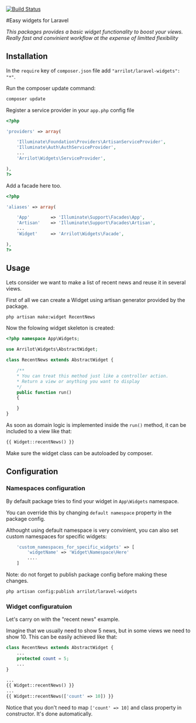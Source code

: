 [![Build Status](https://travis-ci.org/Arrilot/laravel-widgets.svg?branch=master)](https://travis-ci.org/Arrilot/laravel-widgets)

#Easy widgets for Laravel

*This packages provides a basic widget functionality to boost your views. Really fast and convinient workflow at the expense of limitted flexibility*

## Installation

In the `require` key of `composer.json` file add `"arrilot/laravel-widgets": "*"`.

Run the composer update command:

```bash
composer update
```

Register a service provider in your `app.php` config file

```php
<?php

'providers' => array(

    'Illuminate\Foundation\Providers\ArtisanServiceProvider',
    'Illuminate\Auth\AuthServiceProvider',
    ...
    'Arrilot\Widgets\ServiceProvider',

),
?>
```

Add a facade here too.

```php
<?php

'aliases' => array(

    'App'        => 'Illuminate\Support\Facades\App',
    'Artisan'    => 'Illuminate\Support\Facades\Artisan',
    ...
    'Widget'     => 'Arrilot\Widgets\Facade',

),
?>
```

## Usage

Lets consider we want to make a list of recent news and reuse it in several views.

First of all we can create a Widget using artisan generator provided by the package.
```bash
php artisan make:widget RecentNews
```

Now the folowing widget skeleton is created:
```php
<?php namespace App\Widgets;

use Arrilot\Widgets\AbstractWidget;

class RecentNews extends AbstractWidget {

    /**
    * You can treat this method just like a controller action.
    * Return a view or anything you want to display
    */
	public function run()
	{

	}
}
```

As soon as domain logic is implemented inside the `run()` method, it can be included to a view like that:
```php
{{ Widget::recentNews() }}
```
Make sure the widget class can be autoloaded by composer.

## Configuration

### Namespaces configuration
By default package tries to find your widget in ```App\Widgets``` namespace.

You can override this by changing `default namespace` property in the package config.

Althought using default namespace is very convinient, you can also set custom namespaces for specific widgets:
```php
    'custom_namespaces_for_specific_widgets' => [
        'widgetName' => 'Widget\Namespace\Here'
        ....
    ]
```

Note: do not forget to publish package config before making these changes.
```bash
php artisan config:publish arrilot/laravel-widgets
```

### Widget configuratuion

Let's carry on with the "recent news" example.

Imagine that we usually need to show 5 news, but in some views we need to show 10.
This can be easily achieved like that:

```php
class RecentNews extends AbstractWidget {
    ...
    protected count = 5;
    ...
}

...
{{ Widget::recentNews() }}
...
{{ Widget::recentNews(['count' => 10]) }}
```
Notice that you don't need to map `['count' => 10]` and class property in constructor. It's done automatically.
